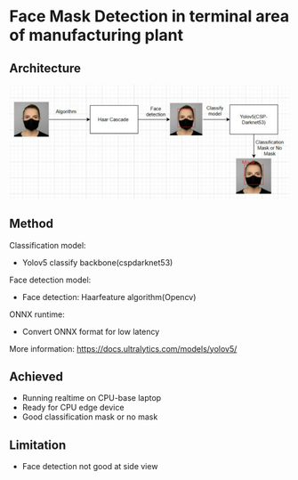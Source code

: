 # Face Mask Detection in terminal area of manufacturing plant
## Architecture
![FaceMaskDetection workflow](architecture.PNG)

## Method
Classification model:
- Yolov5 classify backbone(cspdarknet53)

Face detection model:
- Face detection: Haarfeature algorithm(Opencv)

ONNX runtime:
- Convert ONNX format for low latency

More information:
https://docs.ultralytics.com/models/yolov5/

## Achieved
- Running realtime on CPU-base laptop
- Ready for CPU edge device
- Good classification mask or no mask
## Limitation
- Face detection not good at side view
